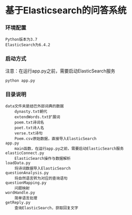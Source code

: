 # 基于Elasticsearch的问答系统

### 环境配置
    
    Python版本为3.7
    ElasticSearch为6.4.2

### 启动方式
 注意：在运行app.py之前，需要启动ElasticSearch服务
    
    python app.py

### 目录说明
    
    data文件夹是结巴外部词典的数据
        dynasty.txt朝代
        extendWords.txt扩展词
        poem.txt诗词名
        poet.txt诗人名
        verse.txt诗句
        Poem.csv原始数据，直接导入ElasticSearch
    app.py
        main函数，在运行app.py之前，需要启动ElasticSearch服务
    elasticConnect.py
        ElasticSearch操作与数据解析
    loadData.py
        将诗词数据导入ElasticSearch
    questionAnalysis.py
        将自然语言转为对应的查询语句
    questionMapping.py
        问题映射
    wordHandle.py
        简单语言处理
    getReply.py
        查询ElasticSearch，获取回复文字